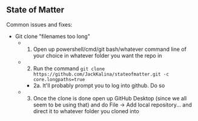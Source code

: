 ## State of Matter

Common issues and fixes:

 - Git clone "filenames too long"
	 - 1. Open up powershell/cmd/git bash/whatever command line of your choice in whatever folder you want the repo in 
	 - 2. Run the command ```git clone https://github.com/JackKalina/stateofmatter.git -c core.longpaths=true```
		 - 2a. It'll probably prompt you to log into github. Do so 
	- 3. Once the clone is done open up GitHub Desktop (since we all seem to be using that) and do File -> Add local repository... and direct it to whatever folder you cloned into
